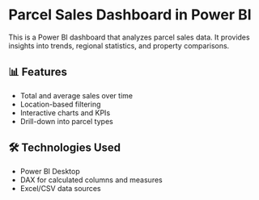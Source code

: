 # Parcel Sales Dashboard in Power BI

This is a Power BI dashboard that analyzes parcel sales data. It provides insights into trends, regional statistics, and property comparisons.

## 📊 Features
- Total and average sales over time
- Location-based filtering
- Interactive charts and KPIs
- Drill-down into parcel types

## 🛠 Technologies Used
- Power BI Desktop
- DAX for calculated columns and measures
- Excel/CSV data sources
